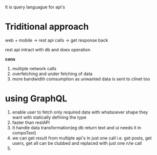 
It is query languague for api's

# Triditional approach

web + mobile -> rest api calls -> get response back

rest api intract with db and does operation

__cons__
1) multiple network calls
2) overfetching and under fetching of data
3) more bandwidth comsumption as unwanted data is sent to clinet too

# using GraphQL
1) enable user to fetch only required data with whatsoever shape they want with statically defining the type
2) faster than restAPI
3) It handle data transformation(eg db return text and ui needs it in compoText)
4) we can get result from multiple api's in just one call i.e. get posts, get users, get all can be clubbed and replaced with just one n/w call
5) 
